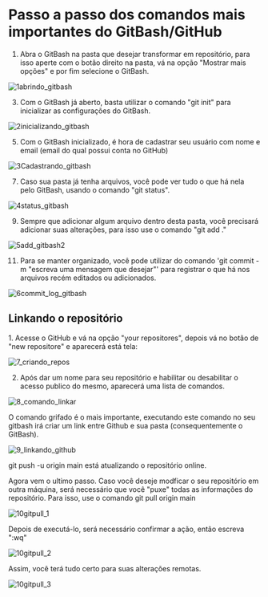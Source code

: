 <h1>Passo a passo dos comandos mais importantes do GitBash/GitHub</h1>

1. Abra o GitBash na pasta que desejar transformar em repositório, para isso aperte com o botão direito na pasta, vá na opção "Mostrar mais opções" e por fim selecione o GitBash.
   
![1abrindo_gitbash](https://github.com/HenryHiramatsu/PAM2024/assets/149203326/ff6be528-461c-4aba-88ae-267c6e3c8e81)

3. Com o GitBash já aberto, basta utilizar o comando "git init" para inicializar as configurações do GitBash.

![2inicializando_gitbash](https://github.com/HenryHiramatsu/PAM2024/assets/149203326/b913457a-610a-4a6a-8502-17199833f955)

5. Com o GitBash inicializado, é hora de cadastrar seu usuário com nome e email (email do qual possui conta no GitHub)
   
![3Cadastrando_gitbash](https://github.com/HenryHiramatsu/PAM2024/assets/149203326/ace15d4b-782b-4ba8-be26-0a41e04e6db3)

7. Caso sua pasta já tenha arquivos, você pode ver tudo o que há nela pelo GitBash, usando o comando "git status".
   
![4status_gitbash](https://github.com/HenryHiramatsu/PAM2024/assets/149203326/53147df9-3569-4d16-ab46-bf3807404540)

9. Sempre que adicionar algum arquivo dentro desta pasta, você precisará adicionar suas alterações, para isso use o comando "git add ."
    
![5add_gitbash2](https://github.com/HenryHiramatsu/PAM2024/assets/149203326/96220d49-4522-4057-8337-709199719941)

11. Para se manter organizado, você pode utilizar do comando 'git commit -m "escreva uma mensagem que desejar"' para registrar o que há nos arquivos recém editados ou adicionados.
    
![6commit_log_gitbash](https://github.com/HenryHiramatsu/PAM2024/assets/149203326/892c903f-3a36-4470-a2c2-82b5cd40d3cb)

<h2>Linkando o repositório</h2>
1. Acesse o GitHub e vá na opção "your repositores", depois vá no botão de "new repositore" e aparecerá está tela:
    
![7_criando_repos](https://github.com/HenryHiramatsu/PAM2024/assets/149203326/b302c4d9-daad-415b-8cbf-b19de26b62d5)

2. Após dar um nome para seu repositório e habilitar ou desabilitar o acesso publico do mesmo, aparecerá uma lista de comandos.
    
![8_comando_linkar](https://github.com/HenryHiramatsu/PAM2024/assets/149203326/f61820a6-bd63-4660-88cf-01703cc1b001)

O comando grifado é o mais importante, executando este comando no seu gitbash irá criar um link entre Github e sua pasta (consequentemente o GitBash).

![9_linkando_github](https://github.com/HenryHiramatsu/PAM2024/assets/149203326/ab6fc1af-4000-4da5-88da-cf0964b9d200)

git push -u origin main está atualizando o repositório online.

Agora vem o ultimo passo. Caso você deseje modficar o seu repositório em outra máquina, será necessário que você "puxe" todas as informações do repositório. Para isso, use o comando git pull origin main

![10gitpull_1](https://github.com/HenryHiramatsu/PAM2024/assets/149203326/93d428b8-a895-4ee8-98c4-039c3faa3c5e)

Depois de executá-lo, será necessário confirmar a ação, então escreva ":wq"

![10gitpull_2](https://github.com/HenryHiramatsu/PAM2024/assets/149203326/32588330-b63a-4445-b0fd-232b7294dd44)

Assim, você terá tudo certo para suas alterações remotas.

![10gitpull_3](https://github.com/HenryHiramatsu/PAM2024/assets/149203326/c2f6d654-4c1e-46e5-bc1e-0429bd016598)








  
